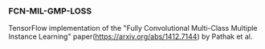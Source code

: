 ### FCN-MIL-GMP-LOSS

TensorFlow implementation of the "Fully Convolutional Multi-Class Multiple Instance Learning" paper(https://arxiv.org/abs/1412.7144) by Pathak et al.


